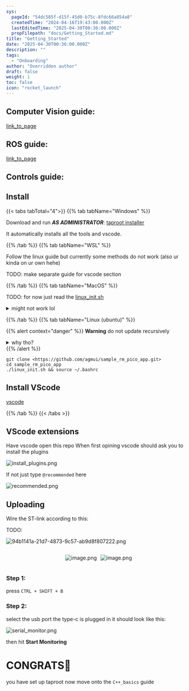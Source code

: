 ```yaml
---
sys:
  pageId: "54dc585f-d15f-45d0-b75c-8fdc66a854a8"
  createdTime: "2024-04-16T19:43:00.000Z"
  lastEditedTime: "2025-04-30T00:36:00.000Z"
  propFilepath: "docs/Getting_Started.md"
title: "Getting_Started"
date: "2025-04-30T00:36:00.000Z"
description: ""
tags:
  - "Onboarding"
author: "Overridden author"
draft: false
weight: 1
toc: false
icon: "rocket_launch"
---
```


## Computer Vision guide:

[link_to_page](86d45bc0-388b-4d26-8848-44f255f73d0e)

## ROS guide:

[link_to_page](3c76c1de-ec8f-46d6-8b0a-294005edc2d5)

## Controls guide:

## Install

{{< tabs tabTotal="4">}}
{{% tab tabName="Windows" %}}

Download and run _**AS ADMINISTRATOR**_: [taproot installer](https://github.com/Thornbots/TeachingFreshies/releases/tag/1.0)

It automatically installs all the tools and vscode.

{{% /tab %}}
{{% tab tabName="WSL" %}}

Follow the linux guide but currently some methods do not work (also ur kinda on ur own hehe)

TODO: make separate guide for vscode section

{{% /tab %}}
{{% tab tabName="MacOS" %}}

TODO: for now just read the [linux_init.sh](https://github.com/agmui/sample_rm_pico_app/blob/main/linux_init.sh)

<details>
<summary>might not work lol</summary>

`brew install libusb pkg-config`

Next install: [vscode](https://code.visualstudio.com/Download)

</details>

{{% /tab %}}
{{% tab tabName="Linux (ubuntu)" %}}

{{% alert context="danger" %}}
**Warning** do not update recursively
<details>
<summary>why tho?</summary>
There are some submodules that may go on for a while (like tinyusb) and I highly
recommend you don't need to get them.
If you want to see what submodules I update just look in `linux_init.sh`
</details>
{{% /alert %}}

```shell
git clone <https://github.com/agmui/sample_rm_pico_app.git>
cd sample_rm_pico_app
./linux_init.sh && source ~/.bashrc
```

## Install VScode

[vscode](https://code.visualstudio.com/Download)

{{% /tab %}}
{{< /tabs >}}

## VScode extensions

Have vscode open this repo
When first opining vscode should ask you to install the plugins

![install_plugins.png](https://prod-files-secure.s3.us-west-2.amazonaws.com/d518164a-d88e-44d1-a4ee-3adb3bd8bce0/89bd30f0-1825-4e77-867b-0a41ce370880/install_plugins.png?X-Amz-Algorithm=AWS4-HMAC-SHA256&X-Amz-Content-Sha256=UNSIGNED-PAYLOAD&X-Amz-Credential=ASIAZI2LB4665KSMJJFO%2F20250505%2Fus-west-2%2Fs3%2Faws4_request&X-Amz-Date=20250505T081255Z&X-Amz-Expires=3600&X-Amz-Security-Token=IQoJb3JpZ2luX2VjEID%2F%2F%2F%2F%2F%2F%2F%2F%2F%2FwEaCXVzLXdlc3QtMiJHMEUCIQCeAqgI7%2Bfpr0i3%2FBGdiJPU8PgS3NwViScv0e3sDJBOwgIgY8JZAwq8%2BLOdzqv9XZc9VLG7GdlrFJRIT6xQSaLQIocq%2FwMIKRAAGgw2Mzc0MjMxODM4MDUiDIbf%2FQ4BDhcMXnnzByrcA3pF4F0WUfwomuU%2FBv1YY3c1mEDqx%2FbK9tVFQltzHWij9Ukr12Xe0iOVO559VpuQnhVSP5qygu%2FdTaka8qWYWqo9zgFLCYjHM6d2sgW7kaRdGOcNgQQOzPrz7xttvywsBE%2FG5IMTmH4Kw0y28BJ64%2BoI8y7VvDT6CQ2P9DRB%2BkUNCPl7ks98rVKL2BijFAMHSEuYpNFnxVon77LM5Z7xtB6nZXcOJqkK%2FI7x%2FpDVNs5ibBeG%2FB%2BmWjQZGgpsMVYrRRa891iDA5Qa6gKnxc8MpJH9z7d%2B1levMeWiPo0RbwkVKWIgcXo5Y5xtkQj%2BMJX%2BFjz7kzrFdBX11R20tXFvHoPRbdiVrgywuIBofTPuwpUuHqafLTdSvee7D9gabvd4HPCxDs%2BayEsVeyLrvCFogqXbOZDp8DHTrOQ9O3hkaIdyLVPpbkveYVES6e94%2BXQBwMpJwwGyjIJGsQmnPGHCjBzexMOVR5J%2FapE487UKrBCgNg8nUKZ%2FMq%2F5PPJyEchQWpSG4%2FwASF4US8cOCTRuBBwM5%2BmjeZRRitIoslpnMUDyaEwvlUuixpwBQmW51eP%2BZ%2Bi65A6TXZ054740jSDSe40HktAcHOTZkO%2F7jpcfjuiQLMl5kYLKiJtdIeg4ML%2FP4cAGOqUBraDTHm8qFBxpIRqyIjT8OH7NVsVI7xXie%2B2QpcBch%2FnDR0Cv1TWNzEJCpCdbYgC%2FNFqdx%2Bh3HBYXvQwba6tHvViDnEA43WHNkjMXEFU38xXD1gP315vJvRZoAXBkdqKYhx%2F4VLndjRxhHmhclhcqx4Y%2FSjFJzfyKsUbsC6Ce2RqJvpHn5P2UhsiYygPkBoQsZNcD%2FQCCYOf3dF%2BnsFj%2B3c5M4OaN&X-Amz-Signature=f9074fc6662aa599686194ea4d7d5d274edf62c740b8112763486abc52936388&X-Amz-SignedHeaders=host&x-id=GetObject)

If not just type `@recommended` here  

![recommended.png](https://prod-files-secure.s3.us-west-2.amazonaws.com/d518164a-d88e-44d1-a4ee-3adb3bd8bce0/61e661e9-5d85-4dfc-be0d-8d2097a5e793/recommended.png?X-Amz-Algorithm=AWS4-HMAC-SHA256&X-Amz-Content-Sha256=UNSIGNED-PAYLOAD&X-Amz-Credential=ASIAZI2LB4665KSMJJFO%2F20250505%2Fus-west-2%2Fs3%2Faws4_request&X-Amz-Date=20250505T081255Z&X-Amz-Expires=3600&X-Amz-Security-Token=IQoJb3JpZ2luX2VjEID%2F%2F%2F%2F%2F%2F%2F%2F%2F%2FwEaCXVzLXdlc3QtMiJHMEUCIQCeAqgI7%2Bfpr0i3%2FBGdiJPU8PgS3NwViScv0e3sDJBOwgIgY8JZAwq8%2BLOdzqv9XZc9VLG7GdlrFJRIT6xQSaLQIocq%2FwMIKRAAGgw2Mzc0MjMxODM4MDUiDIbf%2FQ4BDhcMXnnzByrcA3pF4F0WUfwomuU%2FBv1YY3c1mEDqx%2FbK9tVFQltzHWij9Ukr12Xe0iOVO559VpuQnhVSP5qygu%2FdTaka8qWYWqo9zgFLCYjHM6d2sgW7kaRdGOcNgQQOzPrz7xttvywsBE%2FG5IMTmH4Kw0y28BJ64%2BoI8y7VvDT6CQ2P9DRB%2BkUNCPl7ks98rVKL2BijFAMHSEuYpNFnxVon77LM5Z7xtB6nZXcOJqkK%2FI7x%2FpDVNs5ibBeG%2FB%2BmWjQZGgpsMVYrRRa891iDA5Qa6gKnxc8MpJH9z7d%2B1levMeWiPo0RbwkVKWIgcXo5Y5xtkQj%2BMJX%2BFjz7kzrFdBX11R20tXFvHoPRbdiVrgywuIBofTPuwpUuHqafLTdSvee7D9gabvd4HPCxDs%2BayEsVeyLrvCFogqXbOZDp8DHTrOQ9O3hkaIdyLVPpbkveYVES6e94%2BXQBwMpJwwGyjIJGsQmnPGHCjBzexMOVR5J%2FapE487UKrBCgNg8nUKZ%2FMq%2F5PPJyEchQWpSG4%2FwASF4US8cOCTRuBBwM5%2BmjeZRRitIoslpnMUDyaEwvlUuixpwBQmW51eP%2BZ%2Bi65A6TXZ054740jSDSe40HktAcHOTZkO%2F7jpcfjuiQLMl5kYLKiJtdIeg4ML%2FP4cAGOqUBraDTHm8qFBxpIRqyIjT8OH7NVsVI7xXie%2B2QpcBch%2FnDR0Cv1TWNzEJCpCdbYgC%2FNFqdx%2Bh3HBYXvQwba6tHvViDnEA43WHNkjMXEFU38xXD1gP315vJvRZoAXBkdqKYhx%2F4VLndjRxhHmhclhcqx4Y%2FSjFJzfyKsUbsC6Ce2RqJvpHn5P2UhsiYygPkBoQsZNcD%2FQCCYOf3dF%2BnsFj%2B3c5M4OaN&X-Amz-Signature=e14ff53e2d6b0bb905725fe1c7221d8ddd2f97f7f86c6276c8f813fec6c234e9&X-Amz-SignedHeaders=host&x-id=GetObject)

## Uploading

Wire the ST-link according to this:

TODO:

![94b1141a-21d7-4873-9c57-ab9d8f807222.png](https://prod-files-secure.s3.us-west-2.amazonaws.com/d518164a-d88e-44d1-a4ee-3adb3bd8bce0/e5fad17d-ab82-4300-9f4c-505ab4b1202c/94b1141a-21d7-4873-9c57-ab9d8f807222.png?X-Amz-Algorithm=AWS4-HMAC-SHA256&X-Amz-Content-Sha256=UNSIGNED-PAYLOAD&X-Amz-Credential=ASIAZI2LB4665KSMJJFO%2F20250505%2Fus-west-2%2Fs3%2Faws4_request&X-Amz-Date=20250505T081255Z&X-Amz-Expires=3600&X-Amz-Security-Token=IQoJb3JpZ2luX2VjEID%2F%2F%2F%2F%2F%2F%2F%2F%2F%2FwEaCXVzLXdlc3QtMiJHMEUCIQCeAqgI7%2Bfpr0i3%2FBGdiJPU8PgS3NwViScv0e3sDJBOwgIgY8JZAwq8%2BLOdzqv9XZc9VLG7GdlrFJRIT6xQSaLQIocq%2FwMIKRAAGgw2Mzc0MjMxODM4MDUiDIbf%2FQ4BDhcMXnnzByrcA3pF4F0WUfwomuU%2FBv1YY3c1mEDqx%2FbK9tVFQltzHWij9Ukr12Xe0iOVO559VpuQnhVSP5qygu%2FdTaka8qWYWqo9zgFLCYjHM6d2sgW7kaRdGOcNgQQOzPrz7xttvywsBE%2FG5IMTmH4Kw0y28BJ64%2BoI8y7VvDT6CQ2P9DRB%2BkUNCPl7ks98rVKL2BijFAMHSEuYpNFnxVon77LM5Z7xtB6nZXcOJqkK%2FI7x%2FpDVNs5ibBeG%2FB%2BmWjQZGgpsMVYrRRa891iDA5Qa6gKnxc8MpJH9z7d%2B1levMeWiPo0RbwkVKWIgcXo5Y5xtkQj%2BMJX%2BFjz7kzrFdBX11R20tXFvHoPRbdiVrgywuIBofTPuwpUuHqafLTdSvee7D9gabvd4HPCxDs%2BayEsVeyLrvCFogqXbOZDp8DHTrOQ9O3hkaIdyLVPpbkveYVES6e94%2BXQBwMpJwwGyjIJGsQmnPGHCjBzexMOVR5J%2FapE487UKrBCgNg8nUKZ%2FMq%2F5PPJyEchQWpSG4%2FwASF4US8cOCTRuBBwM5%2BmjeZRRitIoslpnMUDyaEwvlUuixpwBQmW51eP%2BZ%2Bi65A6TXZ054740jSDSe40HktAcHOTZkO%2F7jpcfjuiQLMl5kYLKiJtdIeg4ML%2FP4cAGOqUBraDTHm8qFBxpIRqyIjT8OH7NVsVI7xXie%2B2QpcBch%2FnDR0Cv1TWNzEJCpCdbYgC%2FNFqdx%2Bh3HBYXvQwba6tHvViDnEA43WHNkjMXEFU38xXD1gP315vJvRZoAXBkdqKYhx%2F4VLndjRxhHmhclhcqx4Y%2FSjFJzfyKsUbsC6Ce2RqJvpHn5P2UhsiYygPkBoQsZNcD%2FQCCYOf3dF%2BnsFj%2B3c5M4OaN&X-Amz-Signature=dd39acfcc7846e8e1854ed31c09a68d6322c21dc3eb1217b189ec5b3cb0ce434&X-Amz-SignedHeaders=host&x-id=GetObject)

<div style="display: flex;flex-direction: row; column-gap:10px; max-width: 630px;justify-content: center;">
<div>

![image.png](https://prod-files-secure.s3.us-west-2.amazonaws.com/d518164a-d88e-44d1-a4ee-3adb3bd8bce0/210ecb78-1116-4d7b-b9b7-2292f66fa2c2/image.png?X-Amz-Algorithm=AWS4-HMAC-SHA256&X-Amz-Content-Sha256=UNSIGNED-PAYLOAD&X-Amz-Credential=ASIAZI2LB466ZQ5MAEXU%2F20250505%2Fus-west-2%2Fs3%2Faws4_request&X-Amz-Date=20250505T081259Z&X-Amz-Expires=3600&X-Amz-Security-Token=IQoJb3JpZ2luX2VjEID%2F%2F%2F%2F%2F%2F%2F%2F%2F%2FwEaCXVzLXdlc3QtMiJGMEQCIFou6rs3QTpKnBnFXdKyPB3ijqaLe%2F%2FXCP0UuqstYWYmAiBZPCe2c1Tlt6riF5Kk8vFjTL%2BFZc%2F2pCE1FU7ZRsaB8ir%2FAwgoEAAaDDYzNzQyMzE4MzgwNSIMgrQ0SMwVqr6GxkHdKtwDcj7Szv5xGmpLVtttRZaVhZJl1iCNdtFv4DtY61bdNlvuNi2%2BgQNGa3K3Oz4tusoFtdrJ6iv1UUVZtFue7StUJS9JKPqjOPLYHwOP36IuW%2Bwwmbb4n6LgSjPaAZCD3TA09bYh1XlGBRtWod1B62cM4VrQYWSAnE5%2Fg2slGwCXy19r14XzCNUeqJJFNDyXJsQb%2BYGjqLNIVF5dx7ox0k55AcWbKnwCwPyIuDT04rGGzjiz9ACTNPfYhXFTifKvdcxrzJGHTPacQwQdN3nCMif42R1kUNvLtL3D27BXzZgBe9wHjsmILv7eitdXnmnxaqC%2BimgShiwidCU1Yso86sX2am4TFp8x2RKiys93kRTjhpzwc67DpeIiWIbo0cI%2Bo1LsiZy0VoFn2dWU609Ymy5YvygY0dNffH489%2BA1xs1ZyLQfKKGtc8vqQU11AZDSjuGv%2BEQSEem3zl9lDDtq5IJaOwigpQxo%2Bhx2Mhq8q1LAkv0b0RlasXjRu0WsXmm7qYBP4u1PgnUZHQfUeC0eyuxeqNkUbHy9LDPhgcqj%2FuxT31TsTLkdYLbdbeYSK%2BMxjVWphKhGGK%2FZeaEn%2BxS1m4m8WgbWbwg3mTgO1CCH%2BJA3Veubvo5kF9KSo7GUkuowms%2FhwAY6pgEUvVSAsPdwJ18nNJMp1185znyD9qIV92Xa8fX6Gd%2FQ%2FgDpphvTrPqevOU3GlTVCp4wx4suOK7pxU1Y4J8M7caaR79wLr3Aiz5dlrKURoc%2FT%2FYpSgZrnkZE1yKjQwCfFy0xLLdcwe39IoUlgmJyoalcJGzetLG0SYQDhSDXEq25RCUMw1E1bV4fGC8jOEflEzQnduIr3FxyspAcpKxE7yAgVIdIncNO&X-Amz-Signature=a22f2856d972fb2b3b0378add72a748ab3eb4d05b08bb7066a7ec5406c288c3d&X-Amz-SignedHeaders=host&x-id=GetObject)

</div>
<div>

![image.png](https://prod-files-secure.s3.us-west-2.amazonaws.com/d518164a-d88e-44d1-a4ee-3adb3bd8bce0/33a0fd0f-8ca6-4a86-8e09-26e95ded1fff/image.png?X-Amz-Algorithm=AWS4-HMAC-SHA256&X-Amz-Content-Sha256=UNSIGNED-PAYLOAD&X-Amz-Credential=ASIAZI2LB466TPIB6N5Q%2F20250505%2Fus-west-2%2Fs3%2Faws4_request&X-Amz-Date=20250505T081259Z&X-Amz-Expires=3600&X-Amz-Security-Token=IQoJb3JpZ2luX2VjEID%2F%2F%2F%2F%2F%2F%2F%2F%2F%2FwEaCXVzLXdlc3QtMiJGMEQCIF3LK4SiEeZDPP7v0QV5FT7Z592ZnQN8wj6mO9fkNjWnAiBSsbN7K53t9wGGzfjxuBmmz16eN%2BoZ2rzTs38D6bzu3ir%2FAwgpEAAaDDYzNzQyMzE4MzgwNSIMUAQbO%2BTwOLElQGf2KtwDpzQDpA1QexJ8siBpIO4h3NXnatBYdL5XfnTe1rIpvRm2M23n%2Bah1wsCkldLo56k2hIEDUPBJ9DYpeqtQI8wlzPnIvusWf4arXWMwdZ9%2FTTDToqf3KmbXFAoryLCqX6tG%2F%2Fez9LXJwU8rQep6ECAUjNxHRrNjJDwNZf5yc4OgYqyDruxP88XZ0Ro78ciAhShB80xuqK8HV%2Fmc6WuJpaAsJQLi8jHG2utBLz%2BfOSacTY7EqsCoJHj0wJprp6GDcPe9TdRC2LBQc%2BYe8qafFOAaLOLlPBzVZbiVLUd3LOXVXAkbYrlyItsJg8oVBnVse0I7W%2F3uu0KWhEyvnaR8RdyT1SnLGbDj3HGpgO9JZvXmt5wz6NXRR98WIsJ9EsV7%2B1HNdIA%2BuH5hXhBSpir7BYQbzUhfJtsZyHWDKnbZ4JFRwLXoeL5Mq8kFOoDbzelcjt0%2FyNqbFS0PCde1BxT3VOF0hda9qy9IeRfgxxHEqzW4%2FSxjqMY0yv47hrWjBVaahqBvNuIke3vU5eBHzFTPuJuO7UVKNVCE6x6pHHoiv7wnZnaZI0LAzZTMUoLMsaDX34nOT%2Bv0tQXeZlB%2BcdjmEhUlq7xlzaszgdfcYJReaWrLqzS6RguJKrqSg%2FTLjpEw48%2FhwAY6pgH3eKKAggKjG%2F7Ko3Vzx%2FA4EGMbTroOpfReA%2BUI8lVd8cixRFYBpnWFB6f7DiAtwV3oSBbW5oadm8bRTXe8avcz2TTN8YQnIz6elJBT9hwl2ZM3tRlDXx3x6EX5lc%2FKS%2BStaOf9QLLRyx2MFHf2m80Hj6xsG7i4D%2B5MIeHWkSyPHyRgme%2B0zO8ZE8u%2FYXGtEHDPCZ7%2BH8VhzX9yInuAiEmXTiAvaflh&X-Amz-Signature=25dde783ec66838b72b2bb8d482df923bea2979ebdea1968b07d430fa048554a&X-Amz-SignedHeaders=host&x-id=GetObject)

</div>
</div>

### Step 1:

press `CTRL + SHIFT + B`

### Step 2:

select the usb port the type-c is plugged in it should look like this:

![serial_monitor.png](https://prod-files-secure.s3.us-west-2.amazonaws.com/d518164a-d88e-44d1-a4ee-3adb3bd8bce0/f03f4774-05d4-4393-b6a0-d5efb6d315ab/serial_monitor.png?X-Amz-Algorithm=AWS4-HMAC-SHA256&X-Amz-Content-Sha256=UNSIGNED-PAYLOAD&X-Amz-Credential=ASIAZI2LB4665KSMJJFO%2F20250505%2Fus-west-2%2Fs3%2Faws4_request&X-Amz-Date=20250505T081255Z&X-Amz-Expires=3600&X-Amz-Security-Token=IQoJb3JpZ2luX2VjEID%2F%2F%2F%2F%2F%2F%2F%2F%2F%2FwEaCXVzLXdlc3QtMiJHMEUCIQCeAqgI7%2Bfpr0i3%2FBGdiJPU8PgS3NwViScv0e3sDJBOwgIgY8JZAwq8%2BLOdzqv9XZc9VLG7GdlrFJRIT6xQSaLQIocq%2FwMIKRAAGgw2Mzc0MjMxODM4MDUiDIbf%2FQ4BDhcMXnnzByrcA3pF4F0WUfwomuU%2FBv1YY3c1mEDqx%2FbK9tVFQltzHWij9Ukr12Xe0iOVO559VpuQnhVSP5qygu%2FdTaka8qWYWqo9zgFLCYjHM6d2sgW7kaRdGOcNgQQOzPrz7xttvywsBE%2FG5IMTmH4Kw0y28BJ64%2BoI8y7VvDT6CQ2P9DRB%2BkUNCPl7ks98rVKL2BijFAMHSEuYpNFnxVon77LM5Z7xtB6nZXcOJqkK%2FI7x%2FpDVNs5ibBeG%2FB%2BmWjQZGgpsMVYrRRa891iDA5Qa6gKnxc8MpJH9z7d%2B1levMeWiPo0RbwkVKWIgcXo5Y5xtkQj%2BMJX%2BFjz7kzrFdBX11R20tXFvHoPRbdiVrgywuIBofTPuwpUuHqafLTdSvee7D9gabvd4HPCxDs%2BayEsVeyLrvCFogqXbOZDp8DHTrOQ9O3hkaIdyLVPpbkveYVES6e94%2BXQBwMpJwwGyjIJGsQmnPGHCjBzexMOVR5J%2FapE487UKrBCgNg8nUKZ%2FMq%2F5PPJyEchQWpSG4%2FwASF4US8cOCTRuBBwM5%2BmjeZRRitIoslpnMUDyaEwvlUuixpwBQmW51eP%2BZ%2Bi65A6TXZ054740jSDSe40HktAcHOTZkO%2F7jpcfjuiQLMl5kYLKiJtdIeg4ML%2FP4cAGOqUBraDTHm8qFBxpIRqyIjT8OH7NVsVI7xXie%2B2QpcBch%2FnDR0Cv1TWNzEJCpCdbYgC%2FNFqdx%2Bh3HBYXvQwba6tHvViDnEA43WHNkjMXEFU38xXD1gP315vJvRZoAXBkdqKYhx%2F4VLndjRxhHmhclhcqx4Y%2FSjFJzfyKsUbsC6Ce2RqJvpHn5P2UhsiYygPkBoQsZNcD%2FQCCYOf3dF%2BnsFj%2B3c5M4OaN&X-Amz-Signature=5ca306051f0368eb9444b7fecc7553d542c67371d85d4e71365f717bb6b22c7f&X-Amz-SignedHeaders=host&x-id=GetObject)

then hit **Start Monitoring**

# CONGRATS🎉

you have set up taproot now move onto the `C++_basics` guide
